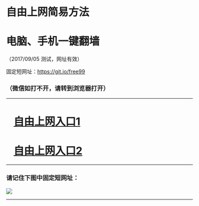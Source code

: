﻿# 自由上网简易方法

# 电脑、手机一键翻墙

（2017/09/05 测试，网址有效）

固定短网址：https://git.io/free99

### （微信如打不开，请转到浏览器打开）


***





# &nbsp;&nbsp; <a href="http://ft1228821174.fwq-tz1001.xyz/fwqtz01.html?t=090500120599 " target="_blank">自由上网入口1</a>
# &nbsp;&nbsp; <a href="http://ft2744531016.fwq-tz1002.xyz/fwqtz02.html?t=090500122395 " target="_blank">自由上网入口2</a>
***

### 请记住下图中固定短网址：

<img src="https://s3-us-west-2.amazonaws.com/fwq-1001/yjfq-20170905okok.png" /> 


***

